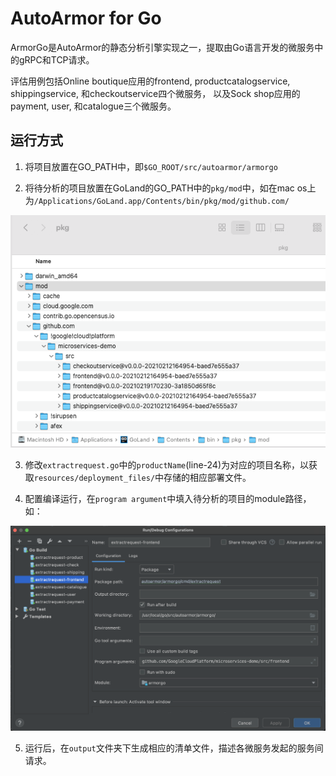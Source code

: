 # AutoArmor for Go

ArmorGo是AutoArmor的静态分析引擎实现之一，提取由Go语言开发的微服务中的gRPC和TCP请求。

评估用例包括Online boutique应用的frontend, productcatalogservice, shippingservice, 和checkoutservice四个微服务，
以及Sock shop应用的payment, user, 和catalogue三个微服务。

## 运行方式

1. 将项目放置在GO_PATH中，即`$GO_ROOT/src/autoarmor/armorgo`

2. 将待分析的项目放置在GoLand的GO_PATH中的`pkg/mod`中，如在mac os上为`/Applications/GoLand.app/Contents/bin/pkg/mod/github.com/`

![](placement_example.png)

3. 修改`extractrequest.go`中的`productName`(line-24)为对应的项目名称，以获取`resources/deployment_files/`中存储的相应部署文件。

4. 配置编译运行，在`program argument`中填入待分析的项目的module路径，如：

![](config_example.png)

5. 运行后，在`output`文件夹下生成相应的清单文件，描述各微服务发起的服务间请求。
